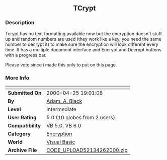 ﻿<div align="center">

## TCrypt


</div>

### Description

Tcrypt has no text formatting available now but the encryption doesn't stuff up and random numbers are used (they work like a key, you need the same number to decrypt it) to make sure the encryption will look different every time. It has a multiple document interface and Encrypt and Decrypt buttons with a progress bar.

Please vote since i made this only to put on this page.
 
### More Info
 


<span>             |<span>
---                |---
**Submitted On**   |2000-04-25 19:01:08
**By**             |[Adam\. A\. Black](https://github.com/Planet-Source-Code/PSCIndex/blob/master/ByAuthor/adam-a-black.md)
**Level**          |Intermediate
**User Rating**    |5.0 (10 globes from 2 users)
**Compatibility**  |VB 5\.0, VB 6\.0
**Category**       |[Encryption](https://github.com/Planet-Source-Code/PSCIndex/blob/master/ByCategory/encryption__1-48.md)
**World**          |[Visual Basic](https://github.com/Planet-Source-Code/PSCIndex/blob/master/ByWorld/visual-basic.md)
**Archive File**   |[CODE\_UPLOAD52134262000\.zip](https://github.com/Planet-Source-Code/adam-a-black-tcrypt__1-7498/archive/master.zip)








